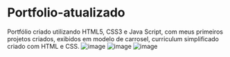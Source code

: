 # Portfolio-atualizado
Portfólio criado utilizando HTML5, CSS3 e Java Script, com meus primeiros projetos criados, exibidos em modelo de carrosel, curriculum simplificado criado com HTML e CSS.
![image](https://user-images.githubusercontent.com/82853944/168905949-a697f34f-b799-47c7-8b5b-86b2ac8303ab.png)
![image](https://user-images.githubusercontent.com/82853944/168906107-5828564b-eba6-4604-8142-3fff3f4a2e55.png)
![image](https://user-images.githubusercontent.com/82853944/168906162-80ac122b-a6db-43ab-85c1-bc13a425e954.png)

